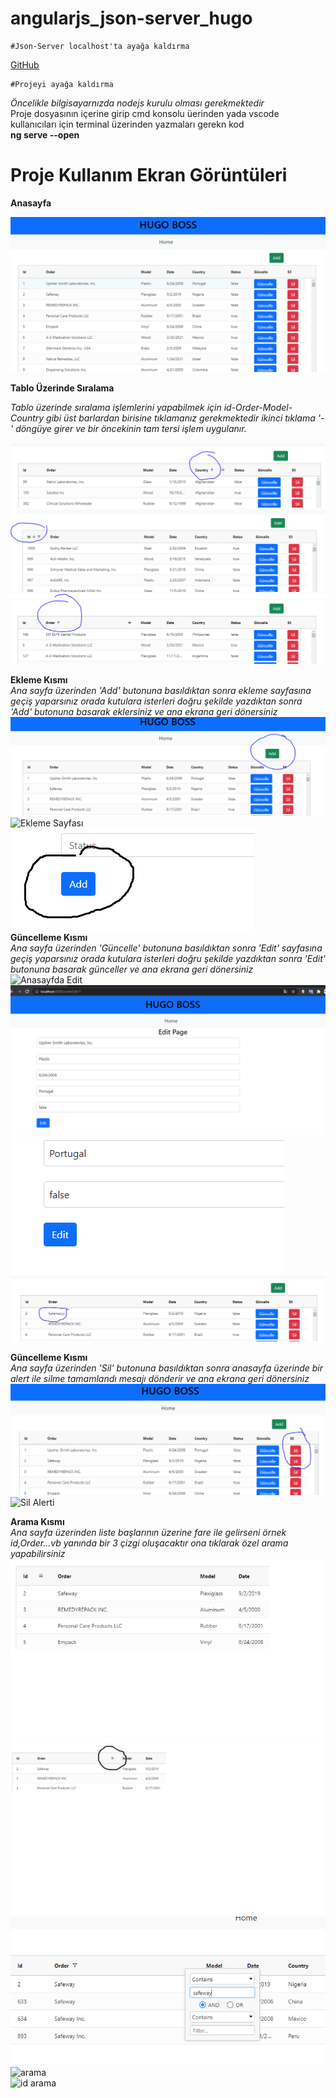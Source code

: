# angularjs_json-server_hugo
 
 

 ``` 
 #Json-Server localhost'ta ayağa kaldırma 
 ```
 [GitHub](https://github.com/typicode/json-server)

 ``` 
 #Projeyi ayağa kaldırma
 ```
 *Öncelikle bilgisayarnızda nodejs kurulu olması gerekmektedir* <br>
 Proje dosyasının içerine girip cmd konsolu üerinden yada vscode kullanıcıları için terminal üzerinden yazmaları gerekn kod <br>
 **ng serve --open**
 
 # Proje Kullanım Ekran Görüntüleri
 
 **Anasayfa**
 
 ![AnaSayfa](https://github.com/mtaltn/angularjs_json-server_hugo/blob/main/screenshots/anasayfa.PNG)
 
  **Tablo Üzerinde Sıralama**<br>
     
*Tablo üzerinde sıralama işlemlerini yapabilmek için id-Order-Model-Country gibi üst barlardan birisine 
tıklamanız gerekmektedir ikinci tıklama '-' döngüye girer ve bir öncekinin tam tersi işlem uygulanır.*

  
 ![Ülke' ye Sıralama](https://github.com/mtaltn/angularjs_json-server_hugo/blob/main/screenshots/country%20listele.PNG)<br>
 ![ID' ye göre listeleme](https://github.com/mtaltn/angularjs_json-server_hugo/blob/main/screenshots/id%20listele.PNG)<br>
 ![Order' a göre listeleme](https://github.com/mtaltn/angularjs_json-server_hugo/blob/main/screenshots/order%20listele.PNG)<br>
 
 
 
 **Ekleme Kısmı** <br>
 *Ana sayfa üzerinden 'Add' butonuna basıldıktan sonra ekleme sayfasına geçiş yaparsınız orada kutulara isterleri 
 doğru şekilde yazdıktan sonra 'Add' butonuna basarak eklersiniz ve ana ekrana geri dönersiniz*
 ![Ekleme işlemi için](https://github.com/mtaltn/angularjs_json-server_hugo/blob/main/screenshots/ekle.PNG)
 ![Ekleme Sayfası](https://github.com/mtaltn/angularjs_json-server_hugo/blob/main/screenshots/ekle%20sayfas%C4%B1.PNG)
 ![Ekle Sayfası Ekle Butonu](https://github.com/mtaltn/angularjs_json-server_hugo/blob/main/screenshots/ekle%20butonu.PNG)
 <br>
 **Güncelleme Kısmı**<br>
 *Ana sayfa üzerinden 'Güncelle' butonuna basıldıktan sonra 'Edit' sayfasına geçiş yaparsınız orada kutulara isterleri 
 doğru şekilde yazdıktan sonra 'Edit' butonuna basarak günceller ve ana ekrana geri dönersiniz*<br>
 ![Anasayfda Edit](https://github.com/mtaltn/angularjs_json-server_hugo/blob/main/screenshots/g%C3%BCncelle.PNG)
 ![Edity Sayfası](https://github.com/mtaltn/angularjs_json-server_hugo/blob/main/screenshots/editpaged%C3%B6n%C3%BC%C5%9F.PNG)
 ![Edit Sayfası Butonu](https://github.com/mtaltn/angularjs_json-server_hugo/blob/main/screenshots/editbutton.PNG)
 ![Güncelleme Sonrası](https://github.com/mtaltn/angularjs_json-server_hugo/blob/main/screenshots/g%C3%BCncelleme%20sonras%C4%B1.PNG)
 
 **Güncelleme Kısmı**<br>
 *Ana sayfa üzerinden 'Sil' butonuna basıldıktan sonra anasayfa üzerinde bir alert ile silme tamamlandı mesajı dönderir ve ana ekrana geri dönersiniz*<br>
 ![Sil Butonu]( https://github.com/mtaltn/angularjs_json-server_hugo/blob/main/screenshots/sil.PNG)<br>
 ![Sil Alerti]( https://github.com/mtaltn/angularjs_json-server_hugo/blob/main/screenshots/silme%20i%C5%9Flemi.PNG)<br>

**Arama Kısmı**<br>
*Ana sayfa üzerinden liste başlarının üzerine fare ile gelirseni örnek id,Order...vb yanında bir 
3 çizgi oluşacaktır ona tıklarak özel arama yapabilirsiniz*<br>
![id](https://github.com/mtaltn/angularjs_json-server_hugo/blob/main/screenshots/id%20liste.png)<br>
![order](https://github.com/mtaltn/angularjs_json-server_hugo/blob/main/screenshots/order%20liste.png)<br>
![order2](https://github.com/mtaltn/angularjs_json-server_hugo/blob/main/screenshots/order%20arama.PNG)<br>
![arama](https://github.com/mtaltn/angularjs_json-server_hugo/blob/main/screenshots/%C3%BClke%20arama.PNG)<br>
![id arama](https://github.com/mtaltn/angularjs_json-server_hugo/blob/main/screenshots/id%20liste%20i%C3%A7.png)<br>

